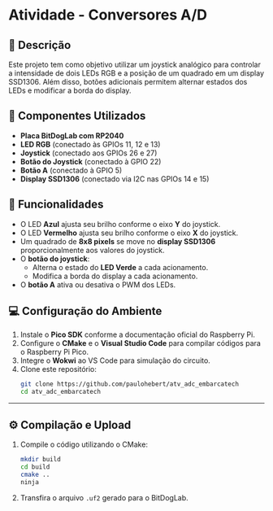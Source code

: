 # Atividade - Conversores A/D

## 🎯 Descrição
Este projeto tem como objetivo utilizar um joystick analógico para controlar a intensidade de dois LEDs RGB e a posição de um quadrado em um display SSD1306. Além disso, botões adicionais permitem alternar estados dos LEDs e modificar a borda do display.

## 🔧 Componentes Utilizados
- **Placa BitDogLab com RP2040**
- **LED RGB** (conectado às GPIOs 11, 12 e 13)
- **Joystick** (conectado aos GPIOs 26 e 27)
- **Botão do Joystick** (conectado à GPIO 22)
- **Botão A** (conectado à GPIO 5)
- **Display SSD1306** (conectado via I2C nas GPIOs 14 e 15)

## 🚀 Funcionalidades
- O LED **Azul** ajusta seu brilho conforme o eixo **Y** do joystick.
- O LED **Vermelho** ajusta seu brilho conforme o eixo **X** do joystick.
- Um quadrado de **8x8 pixels** se move no **display SSD1306** proporcionalmente aos valores do joystick.
- O **botão do joystick**:
  - Alterna o estado do **LED Verde** a cada acionamento.
  - Modifica a borda do display a cada acionamento.
- O **botão A** ativa ou desativa o PWM dos LEDs.

## 💻 Configuração do Ambiente
1. Instale o **Pico SDK** conforme a documentação oficial do Raspberry Pi.
2. Configure o **CMake** e o **Visual Studio Code** para compilar códigos para o Raspberry Pi Pico.
3. Integre o **Wokwi** ao VS Code para simulação do circuito.
4. Clone este repositório:
   ```sh
   git clone https://github.com/paulohebert/atv_adc_embarcatech
   cd atv_adc_embarcatech
   ```
---

## ⚙️ Compilação e Upload
1. Compile o código utilizando o CMake:
   ```sh
   mkdir build
   cd build
   cmake ..
   ninja
   ```
2. Transfira o arquivo `.uf2` gerado para o BitDogLab.
